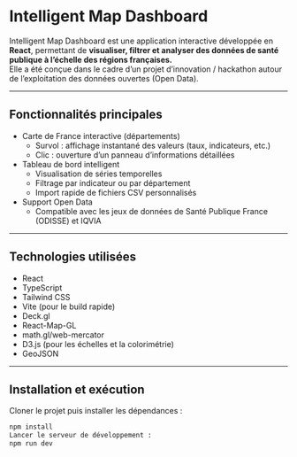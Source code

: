 # Intelligent Map Dashboard

Intelligent Map Dashboard est une application interactive développée en **React**, permettant de **visualiser, filtrer et analyser des données de santé publique à l’échelle des régions françaises.**  
Elle a été conçue dans le cadre d’un projet d’innovation / hackathon autour de l’exploitation des données ouvertes (Open Data).

---

## Fonctionnalités principales

- Carte de France interactive (départements)
  - Survol : affichage instantané des valeurs (taux, indicateurs, etc.)
  - Clic : ouverture d’un panneau d’informations détaillées
- Tableau de bord intelligent
  - Visualisation de séries temporelles
  - Filtrage par indicateur ou par département
  - Import rapide de fichiers CSV personnalisés
- Support Open Data
  - Compatible avec les jeux de données de Santé Publique France (ODISSE) et IQVIA

---

## Technologies utilisées

- React  
- TypeScript  
- Tailwind CSS  
- Vite (pour le build rapide)  
- Deck.gl  
- React-Map-GL  
- math.gl/web-mercator  
- D3.js (pour les échelles et la colorimétrie)  
- GeoJSON  

---

## Installation et exécution

Cloner le projet puis installer les dépendances :

```bash
npm install
Lancer le serveur de développement :
npm run dev
